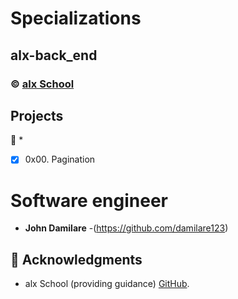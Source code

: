 # Specializations
## alx-back_end
### :copyright: **[alx School](https://www.alx.com/)**

## Projects
:open_file_folder:
*
* [x] 0x00. Pagination

# Software engineer

* **John Damilare** -(https://github.com/damilare123)

## :mega: Acknowledgments

* alx School (providing guidance)
[GitHub](https://github.com/Damilare123).
